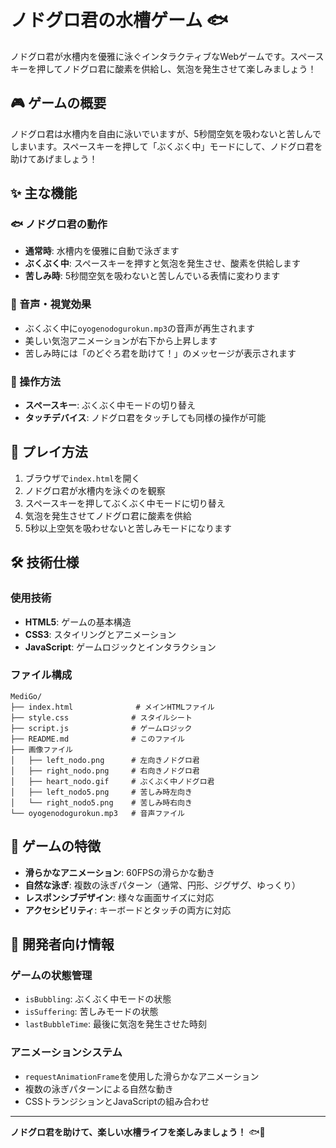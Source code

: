 # ノドグロ君の水槽ゲーム 🐟

ノドグロ君が水槽内を優雅に泳ぐインタラクティブなWebゲームです。スペースキーを押してノドグロ君に酸素を供給し、気泡を発生させて楽しみましょう！

## 🎮 ゲームの概要

ノドグロ君は水槽内を自由に泳いでいますが、5秒間空気を吸わないと苦しんでしまいます。スペースキーを押して「ぶくぶく中」モードにして、ノドグロ君を助けてあげましょう！

## ✨ 主な機能

### 🐟 ノドグロ君の動作
- **通常時**: 水槽内を優雅に自動で泳ぎます
- **ぶくぶく中**: スペースキーを押すと気泡を発生させ、酸素を供給します
- **苦しみ時**: 5秒間空気を吸わないと苦しんでいる表情に変わります

### 🎵 音声・視覚効果
- ぶくぶく中に`oyogenodogurokun.mp3`の音声が再生されます
- 美しい気泡アニメーションが右下から上昇します
- 苦しみ時には「のどぐろ君を助けて！」のメッセージが表示されます

### 🎯 操作方法
- **スペースキー**: ぶくぶく中モードの切り替え
- **タッチデバイス**: ノドグロ君をタッチしても同様の操作が可能

## 🚀 プレイ方法

1. ブラウザで`index.html`を開く
2. ノドグロ君が水槽内を泳ぐのを観察
3. スペースキーを押してぶくぶく中モードに切り替え
4. 気泡を発生させてノドグロ君に酸素を供給
5. 5秒以上空気を吸わせないと苦しみモードになります

## 🛠️ 技術仕様

### 使用技術
- **HTML5**: ゲームの基本構造
- **CSS3**: スタイリングとアニメーション
- **JavaScript**: ゲームロジックとインタラクション

### ファイル構成
```
MediGo/
├── index.html              # メインHTMLファイル
├── style.css              # スタイルシート
├── script.js              # ゲームロジック
├── README.md              # このファイル
├── 画像ファイル
│   ├── left_nodo.png      # 左向きノドグロ君
│   ├── right_nodo.png     # 右向きノドグロ君
│   ├── heart_nodo.gif     # ぶくぶく中ノドグロ君
│   ├── left_nodo5.png     # 苦しみ時左向き
│   └── right_nodo5.png    # 苦しみ時右向き
└── oyogenodogurokun.mp3   # 音声ファイル
```


## 🎨 ゲームの特徴

- **滑らかなアニメーション**: 60FPSの滑らかな動き
- **自然な泳ぎ**: 複数の泳ぎパターン（通常、円形、ジグザグ、ゆっくり）
- **レスポンシブデザイン**: 様々な画面サイズに対応
- **アクセシビリティ**: キーボードとタッチの両方に対応

## 🔧 開発者向け情報

### ゲームの状態管理
- `isBubbling`: ぶくぶく中モードの状態
- `isSuffering`: 苦しみモードの状態
- `lastBubbleTime`: 最後に気泡を発生させた時刻

### アニメーションシステム
- `requestAnimationFrame`を使用した滑らかなアニメーション
- 複数の泳ぎパターンによる自然な動き
- CSSトランジションとJavaScriptの組み合わせ


---

**ノドグロ君を助けて、楽しい水槽ライフを楽しみましょう！** 🐟💨
